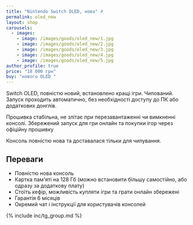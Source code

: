 ```yaml
---
title: "Nintendo Switch OLED, нова" #
permalink: oled_new
layout: shop
carousels:
  - images: 
    - image: /images/goods/oled_new/1.jpg
    - image: /images/goods/oled_new/2.jpg
    - image: /images/goods/oled_new/3.jpg
    - image: /images/goods/oled_new/4.jpg
    - image: /images/goods/oled_new/5.jpg
author_profile: true
price: "18 000 грн"
buy: "нового OLED "
---
```


Switch OLED, повністю новий, встановлено кращі ігри. Чипований. Запуск проходить автоматично, без необхідності доступу до ПК або додаткових донглів.

Прошивка стабільна, не злітає при перезавантаженні чи вимкненні консолі. Збережений запуск для гри онлайн та покупки ігор через офіційну прошивку

Консоль повністю нова та доставалася тільки для чипування. 

## Переваги
- Повністю нова консоль
- Картка пам'яті на 128 Гб (можно встановити більшу самостійно, або одразу за додаткову плату)
- Стоїть кефір, можливість купляти ігри та грати онлайн збережені
- Гарантія 6 місяців
- Окремий чат і інструкції для користувачів консолей

{% include inc/tg_group.md %}